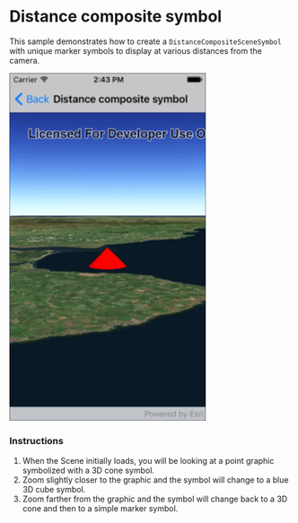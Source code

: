 # Distance composite symbol

This sample demonstrates how to create a `DistanceCompositeSceneSymbol` with unique marker symbols to display at various distances from the camera.

<img src="UseDistanceCompositeSym.jpg" width="350"/>

### Instructions

1. When the Scene initially loads, you will be looking at a point graphic symbolized with a 3D cone symbol.
2. Zoom slightly closer to the graphic and the symbol will change to a blue 3D cube symbol.
3. Zoom farther from the graphic and the symbol will change back to a 3D cone and then to a simple marker symbol.